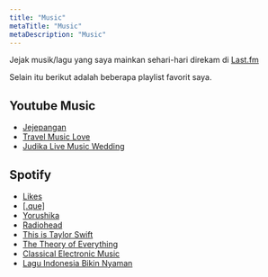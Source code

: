 ```yaml
---
title: "Music"
metaTitle: "Music"
metaDescription: "Music"
---
```


Jejak musik/lagu yang saya mainkan sehari-hari direkam di [Last.fm](https://www.last.fm/user/wayanjimmy)

Selain itu berikut adalah beberapa playlist favorit saya.

## Youtube Music

- [Jejepangan](https://music.youtube.com/playlist?list=PLh-bTbk8RQYY7Ocljnk6qB-Jd3FIZxZW-)
- [Travel Music Love](https://music.youtube.com/playlist?list=PLu1S36l0eVs3uxzUk38MiXL9PMRhlB2-w)
- [Judika Live Music Wedding](https://music.youtube.com/watch?v=Ka3VdIxfKDc&list=RDAMVMKa3VdIxfKDc)

## Spotify

- [Likes](https://open.spotify.com/playlist/2rX5PmIEsDPpnhYINAHOrE?si=Gbg9iDKgRIGoQFUSAoffdA)
- [[.que]](https://open.spotify.com/playlist/3cu2xsUvuUvK8RcBskapkH?si=d6IxAUaxQ56DDeWKJvbfzA)
- [Yorushika](https://open.spotify.com/playlist/37i9dQZF1DWYLp3LpUUY2V?si=71qsBfGcR3SeF3yGlG6Mnw)
- [Radiohead](https://open.spotify.com/playlist/77j8A8Yr1IAFJ3o7kKPxwR?si=7ht5lGPrSd-paQYd1Gr0zw)
- [This is Taylor Swift](https://open.spotify.com/playlist/37i9dQZF1DX5KpP2LN299J?si=-Jmm1N2gR0m7BBrnK1-qIg)
- [The Theory of Everything](https://open.spotify.com/album/02VRifrsiTM73hPGjXduRQ?si=cSShC-yYQl-BbbsfMF3l1Q)
- [Classical Electronic Music](https://open.spotify.com/playlist/5hMA9Z2laZzxpn6CiwxiZ0?si=J5wmJxQrScKSO-Z2W_eFjw)
- [Lagu Indonesia Bikin Nyaman](https://open.spotify.com/playlist/7hiqkwPnK3hj8L0Goem8HM?si=T7_58tu4TgS3pSL7v2Rrww)
